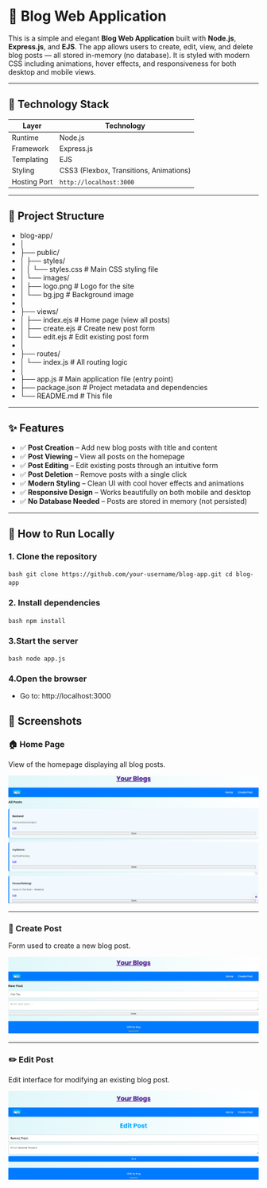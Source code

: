 # 📝 Blog Web Application

This is a simple and elegant **Blog Web Application** built with **Node.js**, **Express.js**, and **EJS**. The app allows users to create, edit, view, and delete blog posts — all stored in-memory (no database). It is styled with modern CSS including animations, hover effects, and responsiveness for both desktop and mobile views.

---

## 🔧 Technology Stack

| Layer        | Technology     |
|--------------|----------------|
| Runtime      | Node.js        |
| Framework    | Express.js     |
| Templating   | EJS            |
| Styling      | CSS3 (Flexbox, Transitions, Animations) |
| Hosting Port | `http://localhost:3000` |

---

## 📁 Project Structure

- blog-app/
- │
- ├── public/
- │ ├── styles/
- │ │ └── styles.css # Main CSS styling file
- │ └── images/
- │ ├── logo.png # Logo for the site
- │ └── bg.jpg # Background image
- │
- ├── views/
- │ ├── index.ejs # Home page (view all posts)
- │ ├── create.ejs # Create new post form
- │ └── edit.ejs # Edit existing post form
- │
- ├── routes/
- │ └── index.js # All routing logic
- │
- ├── app.js # Main application file (entry point)
- ├── package.json # Project metadata and dependencies
- └── README.md # This file

---

## ✨ Features

- ✅ **Post Creation** – Add new blog posts with title and content
- ✅ **Post Viewing** – View all posts on the homepage
- ✅ **Post Editing** – Edit existing posts through an intuitive form
- ✅ **Post Deletion** – Remove posts with a single click
- ✅ **Modern Styling** – Clean UI with cool hover effects and animations
- ✅ **Responsive Design** – Works beautifully on both mobile and desktop
- ✅ **No Database Needed** – Posts are stored in memory (not persisted)

---

## 🚀 How to Run Locally

### 1. Clone the repository

``bash
git clone https://github.com/your-username/blog-app.git
cd blog-app``

### 2.  Install dependencies

``bash
npm install``

### 3.Start the server

``bash
node app.js``

### 4.Open the browser
 - Go to: http://localhost:3000

## 📸 Screenshots

### 🏠 Home Page
View of the homepage displaying all blog posts.

![Home Page](./screenshots/home.png)

---

### 📝 Create Post
Form used to create a new blog post.

![Create Post](./screenshots/createpost.png)

---

### ✏️ Edit Post
Edit interface for modifying an existing blog post.

![Edit Post](./screenshots/editpost.png)
